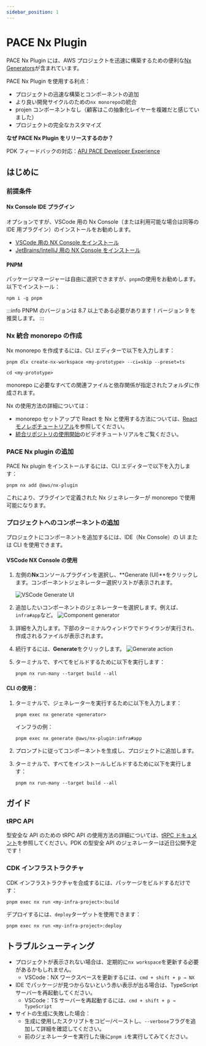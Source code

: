 ```yaml
---
sidebar_position: 1
---
```


# PACE Nx Plugin

PACE Nx Plugin には、AWS プロジェクトを迅速に構築するための便利な[Nx Generators](https://nx.dev/features/generate-code)が含まれています。

PACE Nx Plugin を使用する利点：

- プロジェクトの迅速な構築とコンポーネントの追加
- より良い開発サイクルのための`nx monorepo`の統合
- projen コンポーネントなし（顧客はこの抽象化レイヤーを複雑だと感じていました）
- プロジェクトの完全なカスタマイズ

**なぜ PACE Nx Plugin をリリースするのか？**

PDK フィードバックの対応：[APJ PACE Developer Experience](https://quip-amazon.com/bXVHAYgO6IxM/APJ-PACE-Developer-Experience)

## はじめに

### 前提条件

#### Nx Console IDE プラグイン

オプションですが、VSCode 用の Nx Console（または利用可能な場合は同等の IDE 用プラグイン）のインストールをお勧めします。

- [VSCode 用の NX Console をインストール](https://marketplace.visualstudio.com/items?itemName=nrwl.angular-console)
- [JetBrains/IntelliJ 用の NX Console をインストール](https://plugins.jetbrains.com/plugin/21060-nx-console)

#### PNPM

パッケージマネージャーは自由に選択できますが、`pnpm`の使用をお勧めします。以下でインストール：

```
npm i -g pnpm
```

:::info
PNPM のバージョンは 8.7 以上である必要があります！バージョン 9 を推奨します。
:::

### Nx 統合 monorepo の作成

Nx monorepo を作成するには、CLI エディターで以下を入力します：

```
pnpm dlx create-nx-workspace <my-prototype> --ci=skip --preset=ts

cd <my-prototype>
```

monorepo に必要なすべての関連ファイルと依存関係が指定されたフォルダに作成されます。

Nx の使用方法の詳細については：

- monorepo セットアップで React を Nx と使用する方法については、[React モノレポチュートリアル](https://nx.dev/getting-started/tutorials/react-monorepo-tutorial)を参照してください。
- [統合リポジトリの使用開始](https://www.youtube.com/watch?v=weZ7NAzB7PM)のビデオチュートリアルをご覧ください。

### PACE Nx plugin の追加

PACE Nx plugin をインストールするには、CLI エディターで以下を入力します：

```
pnpm nx add @aws/nx-plugin
```

これにより、プラグインで定義された Nx ジェネレーターが monorepo で使用可能になります。

### プロジェクトへのコンポーネントの追加

プロジェクトにコンポーネントを追加するには、IDE（Nx Console）の UI または CLI を使用できます。

#### VSCode NX Console の使用

1. 左側の**Nx**コンソールプラグインを選択し、**Generate (UI)**をクリックします。コンポーネントジェネレーター選択リストが表示されます。

   ![VSCode Generate UI](/img/nx-generate-ui.png)

2. 追加したいコンポーネントのジェネレーターを選択します。例えば、`infra#app`など。
   ![Component generator](/img/nx-component-generator.png)
3. 詳細を入力します。下部のターミナルウィンドウでドライランが実行され、作成されるファイルが表示されます。
4. 続行するには、**Generate**をクリックします。
   ![Generate action](/img/nx-infra-app-generate.png)

5. ターミナルで、すべてをビルドするために以下を実行します：

   ```
   pnpm nx run-many --target build --all
   ```

#### CLI の使用：

1. ターミナルで、ジェネレーターを実行するために以下を入力します：

   ```
   pnpm exec nx generate <generator>
   ```

   インフラの例：

   ```
   pnpm exec nx generate @aws/nx-plugin:infra#app
   ```

2. プロンプトに従ってコンポーネントを生成し、プロジェクトに追加します。

3. ターミナルで、すべてをインストールしビルドするために以下を実行します：

   ```
   pnpm nx run-many --target build --all
   ```

## ガイド

### tRPC API

型安全な API のための tRPC API の使用方法の詳細については、[tRPC ドキュメント](https://trpc.io/)を参照してください。PDK の型安全 API のジェネレーターは近日公開予定です！

### CDK インフラストラクチャ

CDK インフラストラクチャを合成するには、パッケージをビルドするだけです：

```
pnpm exec nx run <my-infra-project>:build
```

デプロイするには、`deploy`ターゲットを使用できます：

```
pnpm exec nx run <my-infra-project>:deploy
```

## トラブルシューティング

- プロジェクトが表示されない場合は、定期的に`nx workspace`を更新する必要があるかもしれません。
  - VSCode：NX ワークスペースを更新するには、`cmd + shift + p → NX`
- IDE でパッケージが見つからないという赤い表示が出る場合は、TypeScript サーバーを再起動してください。
  - VSCode：TS サーバーを再起動するには、`cmd + shift + p → TypeScript`
- サイトの生成に失敗した場合：
  - 生成に使用したスクリプトをコピー/ペーストし、`--verbose`フラグを追加して詳細を確認してください。
  - 前のジェネレーターを実行した後に`pnpm i`を実行してみてください。
